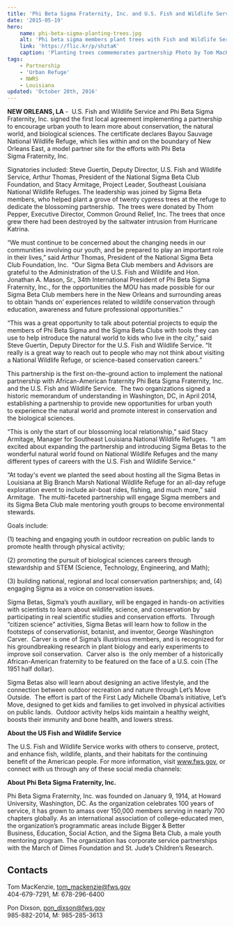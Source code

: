 ```yaml
---
title: 'Phi Beta Sigma Fraternity, Inc. and U.S. Fish and Wildlife Service Join Forces to Engage Urban Youth in Outdoor Education and Recreation at Bayou Sauvage National Wildlife Refuge'
date: '2015-05-19'
hero:
    name: phi-beta-sigma-planting-trees.jpg
    alt: 'Phi beta sigma members plant trees with Fish and Wildlife Service employees.'
    link: 'https://flic.kr/p/shztaK'
    caption: 'Planting trees commemorates partnership Photo by Tom MacKenzie, USFWS.'
tags:
    - Partnership
    - 'Urban Refuge'
    - NWRS
    - Louisiana
updated: 'October 20th, 2016'
---
```


**NEW ORLEANS, LA** -  U.S. Fish and Wildlife Service and Phi Beta Sigma Fraternity, Inc. signed the first local agreement implementing a partnership to encourage urban youth to learn more about conservation, the natural world, and biological sciences. The certificate declares Bayou Sauvage National Wildlife Refuge, which lies within and on the boundary of New Orleans East, a model partner site for the efforts with Phi Beta Sigma Fraternity, Inc.

Signatories included: Steve Guertin, Deputy Director, U.S. Fish and Wildlife Service, Arthur Thomas, President of the National Sigma Beta Club Foundation, and Stacy Armitage, Project Leader, Southeast Louisiana National Wildlife Refuges. The leadership was joined by Sigma Beta members, who helped plant a grove of twenty cypress trees at the refuge to dedicate the blossoming partnership.  The trees were donated by Thom Pepper, Executive Director, Common Ground Relief, Inc. The trees that once grew there had been destroyed by the saltwater intrusion from Hurricane Katrina.  

“We must continue to be concerned about the changing needs in our communities involving our youth, and be prepared to play an important role in their lives,” said Arthur Thomas, President of the National Sigma Beta Club Foundation, Inc.  “Our Sigma Beta Club members and Advisors are grateful to the Administration of the U.S. Fish and Wildlife and Hon. Jonathan A. Mason, Sr., 34th International President of Phi Beta Sigma Fraternity, Inc., for the opportunities the MOU has made possible for our Sigma Beta Club members here in the New Orleans and surrounding areas to obtain ‘hands on’ experiences related to wildlife conservation through education, awareness and future professional opportunities.” 

“This was a great opportunity to talk about potential projects to equip the members of Phi Beta Sigma and the Sigma Beta Clubs with tools they can use to help introduce the natural world to kids who live in the city,” said Steve Guertin, Deputy Director for the U.S. Fish and Wildlife Service. “It really is a great way to reach out to people who may not think about visiting a National Wildlife Refuge, or science-based conservation careers.”

This partnership is the first on-the-ground action to implement the national partnership with African-American fraternity Phi Beta Sigma Fraternity, Inc. and the U.S. Fish and Wildlife Service.  The two organizations signed a historic memorandum of understanding in Washington, DC, in April 2014, establishing a partnership to provide new opportunities for urban youth to experience the natural world and promote interest in conservation and the biological sciences.

“This is only the start of our blossoming local relationship,” said Stacy Armitage, Manager for Southeast Louisiana National Wildlife Refuges.  “I am excited about expanding the partnership and introducing Sigma Betas to the wonderful natural world found on National Wildlife Refuges and the many different types of careers with the U.S. Fish and Wildlife Service.“

“At today's event we planted the seed about hosting all the Sigma Betas in Louisiana at Big Branch Marsh National Wildlife Refuge for an all-day refuge exploration event to include air-boat rides, fishing, and much more,” said Armitage.  The multi-faceted partnership will engage Sigma members and its Sigma Beta Club male mentoring youth groups to become environmental stewards. 

Goals include: 

(1) teaching and engaging youth in outdoor recreation on public lands to promote health through physical activity; 

(2) promoting the pursuit of biological sciences careers through stewardship and STEM (Science, Technology, Engineering, and Math); 

(3) building national, regional and local conservation partnerships; and, (4) engaging Sigma as a voice on conservation issues.

Sigma Betas, Sigma’s youth auxiliary, will be engaged in hands-on activities with scientists to learn about wildlife, science, and conservation by participating in real scientific studies and conservation efforts.  Through “citizen science” activities, Sigma Betas will learn how to follow in the footsteps of conservationist, botanist, and inventor, George Washington Carver.  Carver is one of Sigma’s illustrious members, and is recognized for his groundbreaking research in plant biology and early experiments to improve soil conservation.  Carver also is  the only member of a historically African-American fraternity to be featured on the face of a U.S. coin (The 1951 half dollar). 

Sigma Betas also will learn about designing an active lifestyle, and the connection between outdoor recreation and nature through Let’s Move Outside.  The effort is part of the First Lady Michelle Obama’s initiative, Let’s Move, designed to get kids and families to get involved in physical activities on public lands.  Outdoor activity helps kids maintain a healthy weight, boosts their immunity and bone health, and lowers stress.

**About the US Fish and Wildlife Service**

The U.S. Fish and Wildlife Service works with others to conserve, protect, and enhance fish, wildlife, plants, and their habitats for the continuing benefit of the American people. For more information, visit www.fws.gov, or connect with us through any of these social media channels:

**About Phi Beta Sigma Fraternity, Inc.**

Phi Beta Sigma Fraternity, Inc. was founded on January 9, 1914, at Howard University, Washington, DC. As the organization celebrates 100 years of service, it has grown to amass over 150,000 members serving in nearly 700 chapters globally. As an international association of college-educated men, the organization’s programmatic areas include Bigger & Better Business, Education, Social Action, and the Sigma Beta Club, a male youth mentoring program. The organization has corporate service partnerships with the March of Dimes Foundation and St. Jude’s Children’s Research.

## Contacts

Tom MacKenzie, tom_mackenzie@fws.gov  
404-679-7291, M: 678-296-6400 

Pon Dixson, pon_dixson@fws.gov  
985-882-2014, M: 985-285-3613
